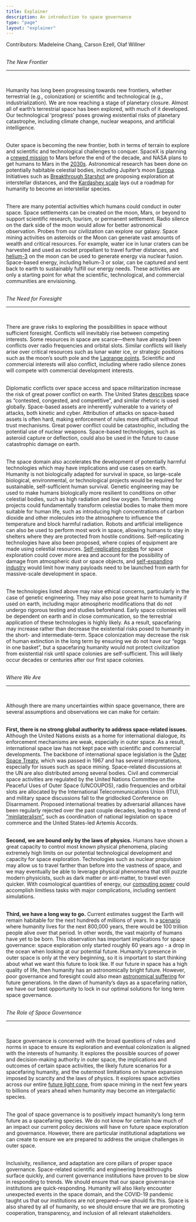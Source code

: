```yaml
---
title: Explainer
description: An introduction to space governance
type: "page"
layout: "explainer"
---
```


Contributors: Madeleine Chang, Carson Ezell, Olaf Willner
</br>
</br>

_The New Frontier_
___
</br>

Humanity has long been progressing towards new frontiers, whether terrestrial (e.g., colonization) or scientific and technological (e.g., industrialization). We are now reaching a stage of planetary closure. Almost all of earth’s terrestrial space has been explored, with much of it developed. Our technological ‘progress’ poses growing existential risks of planetary catastrophe, including climate change, nuclear weapons, and artificial intelligence.
</br>
</br>

Outer space is becoming the new frontier, both in terms of terrain to explore and scientific and technological challenges to conquer. SpaceX is planning a [crewed mission](https://www.spacex.com/media/making_life_multiplanetary_transcript_2017.pdf) to Mars before the end of the decade, and NASA plans to get humans to Mars in the [2030s](https://www.nasa.gov/sites/default/files/files/Emerging_Space_Report.pdf). Astronomical research has been done on potentially habitable celestial bodies, including Jupiter’s moon [Europa](https://en.wikipedia.org/wiki/Europa_(moon)). Initiatives such as [Breakthrough Starshot](https://breakthroughinitiatives.org/research/3) are proposing exploration at interstellar distances, and the [Kardashev scale](https://en.wikipedia.org/wiki/Kardashev_scale) lays out a roadmap for humanity to become an interstellar species.
</br>
</br>

There are many potential activities which humans could conduct in outer space. Space settlements can be created on the moon, Mars, or beyond to support scientific research, tourism, or permanent settlement. Radio silence on the dark side of the moon would allow for better astronomical observation. Probes from our civilization can explore our galaxy. Space mining activities on asteroids or the Moon can generate vast amounts of wealth and critical resources. For example, water ice in lunar craters can be harvested and used as rocket propellant to travel further distances, and [helium-3](https://www.esa.int/Enabling_Support/Preparing_for_the_Future/Space_for_Earth/Energy/Helium-3_mining_on_the_lunar_surface) on the moon can be used to generate energy via nuclear fusion. Space-based energy, including helium-3 or solar, can be captured and sent back to earth to sustainably fulfill our energy needs. These activities are only a starting point for what the scientific, technological, and commercial communities are envisioning.
</br>
</br>

_The Need for Foresight_
___
</br>

There are grave risks to exploring the possibilities in space without sufficient foresight. Conflicts will inevitably rise between competing interests. Some resources in space are scarce—there have already been conflicts over radio frequencies and orbital slots. Similar conflicts will likely arise over critical resources such as lunar water ice, or strategic positions such as the moon’s south pole and the [Lagrange points](https://solarsystem.nasa.gov/resources/754/what-is-a-lagrange-point/). Scientific and commercial interests will also conflict, including where radio silence zones will compete with commercial development interests. 
</br>
</br>

Diplomatic conflicts over space access and space militarization increase the risk of great power conflict on earth. The United States [describes](https://www.spaceforce.mil/Portals/1/Space%20Capstone%20Publication_10%20Aug%202020.pdf) space as “contested, congested, and competitive”, and similar rhetoric is used globally. Space-based assets are inherently vulnerable to a variety of attacks, both kinetic and cyber. Attribution of attacks on space-based assets is often hard, making enforcement of rules more difficult without trust mechanisms. Great power conflict could be catastrophic, including the potential use of nuclear weapons. Space-based technologies, such as asteroid capture or deflection, could also be used in the future to cause catastrophic damage on earth. 
</br>
</br>

The space domain also accelerates the development of potentially harmful technologies which may have implications and use cases on earth. Humanity is not biologically adapted for survival in space, so large-scale biological, environmental, or technological projects would be required for sustainable, self-sufficient human survival. Genetic engineering may be used to make humans biologically more resilient to conditions on other celestial bodies, such as high radiation and low oxygen. Terraforming projects could fundamentally transform celestial bodies to make them more suitable for human life, such as introducing high concentrations of carbon dioxide and other molecules into the atmosphere to influence the temperature and block harmful radiation. Robots and artificial intelligence can also be used to perform most work in space, allowing humans to stay in shelters where they are protected from hostile conditions. Self-replicating technologies have also been proposed, where copies of equipment are made using celestial resources. [Self-replicating probes](https://citeseerx.ist.psu.edu/viewdoc/download?doi=10.1.1.800.5577&rep=rep1&type=pdf) for space exploration could cover more area and account for the possibility of damage from atmospheric dust or space objects, and [self-expanding industry](https://arxiv.org/ftp/arxiv/papers/1612/1612.03238.pdf) would limit how many payloads need to be launched from earth for massive-scale development in space. 
</br>
</br>

The technologies listed above may raise ethical concerns, particularly in the case of genetic engineering. They may also pose great harm to humanity if used on earth, including major atmospheric modifications that do not undergo rigorous testing and studies beforehand. Early space colonies will be dependent on earth and in close communication, so the terrestrial application of these technologies is highly likely. As a result, spacefaring may increase rather than decrease the existential risks posed to humanity in the short- and intermediate-term. Space colonization may decrease the risk of human extinction in the long term by ensuring we do not have our “eggs in one basket”, but a spacefaring humanity would not protect civilization from existential risk until space colonies are self-sufficient. This will likely occur decades or centuries after our first space colonies. 
</br>
</br>

_Where We Are_
___
</br>

Although there are many uncertainties within space governance, there are several assumptions and observations we can make for certain: 
</br>
</br>

**First, there is no strong global authority to address space-related issues.** Although the United Nations exists as a home for international dialogue, its enforcement mechanisms are weak, especially in outer space. As a result, international space law has not kept pace with scientific and commercial developments. The backbone of international space legislation is the [Outer Space Treaty](https://www.unoosa.org/oosa/en/ourwork/spacelaw/treaties/introouterspacetreaty.html), which was passed in 1967 and has several interpretations, especially for issues such as space mining. Space-related discussions at the UN are also distributed among several bodies. Civil and commercial space activities are regulated by the United Nations Committee on the Peaceful Uses of Outer Space (UNCOUPOS), radio frequencies and orbital slots are allocated by the International Telecommunications Union (ITU), and military space discussions fall to the gridlocked Conference on Disarmament. Proposed international treaties by adversarial alliances have been regularly rejected over the past couple decades, leading to a trend of [“minilateralism”](https://www.sciencedirect.com/science/article/pii/S0265964621000370), such as coordination of national legislation on space commerce and the United States-led Artemis Accords. 
</br>
</br>

**Second, we are bound only by the laws of physics.** Humans have shown a great capacity to control most known physical phenomena, placing extremely high limits on our potential technological development and capacity for space exploration. Technologies such as nuclear propulsion may allow us to travel farther than before into the vastness of space, and we may eventually be able to leverage physical phenomena that still puzzle modern physicists, such as dark matter or anti-matter, to travel even quicker. With cosmological quantities of energy, our [computing power](https://www.nickbostrom.com/astronomical/waste.html) could accomplish limitless tasks with major complications, including sentient simulations.
</br>
</br>

**Third, we have a long way to go.** Current estimates suggest the Earth will remain habitable for the next hundreds of millions of years. In a [scenario](https://ourworldindata.org/longtermism) where humanity lives for the next 800,000 years, there would be 100 trillion people alive over that period. In other words, the vast majority of humans have yet to be born. This observation has important implications for space governance: space exploration only started roughly 60 years ago - a drop in the ocean when looking at our potential future. Humanity’s presence in outer space is only at the very beginning, so it is important to start thinking about what we want this future to look like. If our future in space has a high quality of life, then humanity has an astronomically bright future. However, poor governance and foresight could also mean [astronomical suffering](https://longtermrisk.org/risks-of-astronomical-future-suffering/) for future generations. In the dawn of humanity’s days as a spacefaring nation, we have our best opportunity to lock in our optimal solutions for long term space governance.
</br>
</br>

_The Role of Space Governance_
___
</br>

Space governance is concerned with the broad questions of rules and norms in space to ensure its exploration and eventual colonization is aligned with the interests of humanity. It explores the possible sources of power and decision-making authority in outer space, the implications and outcomes of certain space activities, the likely future scenarios for a spacefaring humanity, and the outermost limitations on human expansion imposed by scarcity and the laws of physics. It explores space activities across our entire [future light cone](https://en.wikipedia.org/wiki/Light_cone), from space mining in the next few years to billions of years ahead when humanity may become an intergalactic species. 
</br>
</br>

The goal of space governance is to positively impact humanity’s long term future as a spacefaring species. We do not know for certain how much of an impact our current policy decisions will have on future space exploration and governance. However, there are particular institutional adaptations we can create to ensure we are prepared to address the unique challenges in outer space. 
</br>
</br>

Inclusivity, resilience, and adaptation are core pillars of proper space governance. Space-related scientific and engineering breakthroughs surface quickly, and current governance institutions have proven to be slow in responding to trends. We should ensure that our space governance institutions are quick-responding. Humanity will also likely encounter unexpected events in the space domain, and the COVID-19 pandemic taught us that our institutions are not prepared—we should fix this. Space is also shared by all of humanity, so we should ensure that we are promoting cooperation, transparency, and inclusion of all relevant stakeholders. 